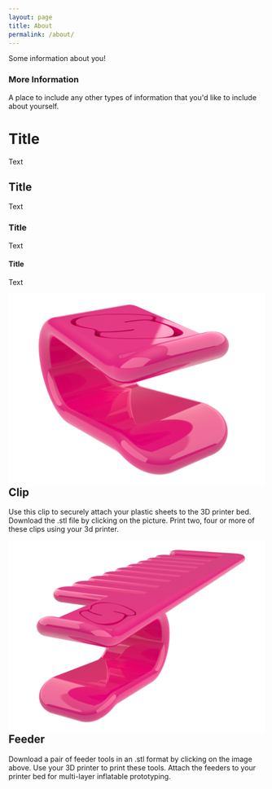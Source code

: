 ```yaml
---
layout: page
title: About
permalink: /about/
---
```


Some information about you!

### More Information

A place to include any other types of information that you'd like to include about yourself.

# Title

Text

## Title

Text

### Title

Text

#### Title

Text



<a href="/objects/clip-7mm-2.stl" download="clip_7mm.stl">
  <img class="link" style="float: left" src="/images/clip-3.png" alt="clip">
</a>

## Clip
Use this clip to securely attach your plastic sheets to the 3D printer bed. Download the .stl file by clicking on the picture. Print two, four or more of these clips using your 3d printer.  

<a href="/objects/feeder-7mm-double-1.stl" download="feeder_7mm.stl">
  <img class="link" style="float: right" src="/images/feeder.png" alt="feeder">
</a>

## Feeder
Download a pair of feeder tools in an .stl format by clicking on the image above. Use your 3D printer to print these tools. Attach the feeders to your printer bed for multi-layer inflatable prototyping.  
